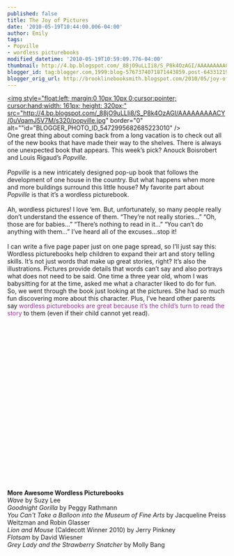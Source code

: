 ```yaml
---
published: false
title: The Joy of Pictures
date: '2010-05-19T10:44:00.006-04:00'
author: Emily
tags:
- Popville
- wordless picturebooks
modified_datetime: '2010-05-19T10:59:09.776-04:00'
thumbnail: http://4.bp.blogspot.com/_88jO9uLLIi8/S_P8k4OzAGI/AAAAAAAAACY/0uVqamJ5V7M/s72-c/popville.jpg
blogger_id: tag:blogger.com,1999:blog-5767374071871443859.post-6433121922876076764
blogger_orig_url: http://brooklinebooksmith.blogspot.com/2010/05/joy-of-pictures.html
---
```


<a onblur="try {parent.deselectBloggerImageGracefully();} catch(e) {}" href="http://4.bp.blogspot.com/_88jO9uLLIi8/S_P8k4OzAGI/AAAAAAAAACY/0uVqamJ5V7M/s1600/popville.jpg"><img style="float:left; margin:0 10px 10px 0;cursor:pointer; cursor:hand;width: 161px; height: 320px;" src="http://4.bp.blogspot.com/_88jO9uLLIi8/S_P8k4OzAGI/AAAAAAAAACY/0uVqamJ5V7M/s320/popville.jpg" border="0" alt=""id="BLOGGER_PHOTO_ID_5472995682685223010" /></a><br />One great thing about coming back from a long vacation is to check out all of the new books that have made their way to the shelves.  There is always one unexpected book that appears.  This week’s pick? Anouck Boisrobert and Louis Rigaud’s <span style="font-style: italic;">Popville</span>.<br /><br /><span style="font-style: italic;">Popville</span> is a new intricately designed pop-up book that follows the development of one house in the country.  But what happens when more and more buildings surround this little house?  My favorite part about <span style="font-style: italic;">Popville</span> is that it’s a wordless picturebook. <br /><br />Ah, wordless pictures!  I love ‘em.  But, unfortunately, so many people really don’t understand the essence of them.  “They’re not really stories…”  “Oh, those are for babies…”  “There’s nothing to read in it…”  “You can’t do anything with them…”  I’ve heard all of the excuses…stop it! <br /><br />I can write a five page paper just on one page spread, so I’ll just say this:  Wordless picturebooks help children to expand their art and story telling skills.  It’s not just words that make up great stories, right?  It’s also the illustrations.  Pictures provide details that words can’t say and also portrays what does not need to be said.  One time a three year old, whom I was babysitting for at the time, asked me what a character liked to do for fun.  So, we went through the book just looking at the pictures.  She had so much fun discovering more about this character.  Plus, I’ve heard other parents say <span style="color: rgb(153, 51, 153);">wordless picturebooks are great because it’s the child’s turn to read the story</span> to them (even if their child cannot yet read).<br /><br /><object style="background-image: url(http://i4.ytimg.com/vi/Kd2U4mN10gQ/hqdefault.jpg);" height="344" width="425"><param name="movie" value="http://www.youtube.com/v/Kd2U4mN10gQ&amp;hl=en_US&amp;fs=1"><param name="allowFullScreen" value="true"><param name="allowscriptaccess" value="always"><embed src="http://www.youtube.com/v/Kd2U4mN10gQ&amp;hl=en_US&amp;fs=1" allowscriptaccess="never" allowfullscreen="true" wmode="transparent" type="application/x-shockwave-flash" height="344" width="425"></embed></object><br /><br /><br /><span><span style="font-weight: bold;">More Awesome Wordless Picturebooks</span></span><span style="font-style: italic;"><br />Wave</span> by Suzy Lee<br /><span style="font-style: italic;">Goodnight Gorilla</span> by Peggy Rathmann<br /><span style="font-style: italic;">You Can't Take a Balloon into the Museum of Fine Arts </span>by Jacqueline Preiss Weitzman and Robin Glasser<br /><span style="font-style: italic;">Lion and Mouse</span> (Caldecott Winner 2010) by Jerry Pinkney<br /><span style="font-style: italic;">Flotsam</span> by David Wiesner<br /><span style="font-style: italic;">Grey Lady and the Strawberry Snatcher </span>by Molly Bang